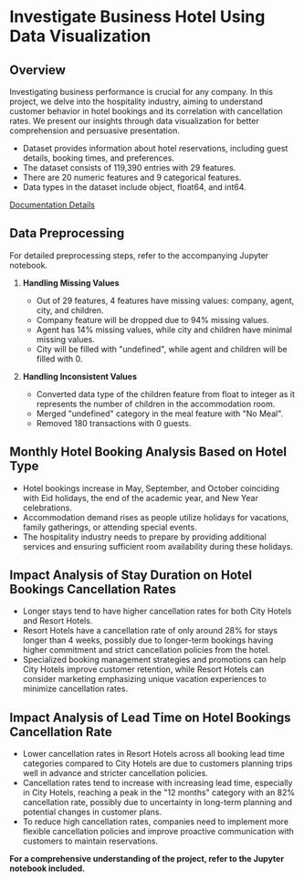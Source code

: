 # Investigate Business Hotel Using Data Visualization

## Overview
Investigating business performance is crucial for any company. In this project, we delve into the hospitality industry, aiming to understand customer behavior in hotel bookings and its correlation with cancellation rates. We present our insights through data visualization for better comprehension and persuasive presentation.

- Dataset provides information about hotel reservations, including guest details, booking times, and preferences.
- The dataset consists of 119,390 entries with 29 features.
- There are 20 numeric features and 9 categorical features.
- Data types in the dataset include object, float64, and int64.

[Documentation Details](https://github.com/Theofilusarifin/Analyzing-eCommerce-Business-Performance-with-SQL/blob/main/documentation.pdf)

## Data Preprocessing
For detailed preprocessing steps, refer to the accompanying Jupyter notebook.

1. **Handling Missing Values**
   - Out of 29 features, 4 features have missing values: company, agent, city, and children.
   - Company feature will be dropped due to 94% missing values.
   - Agent has 14% missing values, while city and children have minimal missing values.
   - City will be filled with "undefined", while agent and children will be filled with 0.

2. **Handling Inconsistent Values**
   - Converted data type of the children feature from float to integer as it represents the number of children in the accommodation room.
   - Merged "undefined" category in the meal feature with "No Meal".
   - Removed 180 transactions with 0 guests.

## Monthly Hotel Booking Analysis Based on Hotel Type
- Hotel bookings increase in May, September, and October coinciding with Eid holidays, the end of the academic year, and New Year celebrations.
- Accommodation demand rises as people utilize holidays for vacations, family gatherings, or attending special events.
- The hospitality industry needs to prepare by providing additional services and ensuring sufficient room availability during these holidays.

## Impact Analysis of Stay Duration on Hotel Bookings Cancellation Rates
- Longer stays tend to have higher cancellation rates for both City Hotels and Resort Hotels.
- Resort Hotels have a cancellation rate of only around 28% for stays longer than 4 weeks, possibly due to longer-term bookings having higher commitment and strict cancellation policies from the hotel.
- Specialized booking management strategies and promotions can help City Hotels improve customer retention, while Resort Hotels can consider marketing emphasizing unique vacation experiences to minimize cancellation rates.

## Impact Analysis of Lead Time on Hotel Bookings Cancellation Rate
- Lower cancellation rates in Resort Hotels across all booking lead time categories compared to City Hotels are due to customers planning trips well in advance and stricter cancellation policies.
- Cancellation rates tend to increase with increasing lead time, especially in City Hotels, reaching a peak in the "12 months" category with an 82% cancellation rate, possibly due to uncertainty in long-term planning and potential changes in customer plans.
- To reduce high cancellation rates, companies need to implement more flexible cancellation policies and improve proactive communication with customers to maintain reservations.

**For a comprehensive understanding of the project, refer to the Jupyter notebook included.**
